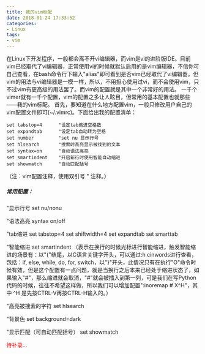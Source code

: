 ```yaml
---
title: 我的vim标配
date: 2018-01-24 17:33:52
categories:
- Linux
tags:
- vim
---
```

在Linux下开发程序，一般都会离不开vi编辑器，而vim是vi的进阶版IDE。目前vim已经取代了vi编辑器，正常使用vi的时候就默认启用的是vim编辑器，不信你可自己查看，在bash命令行下输入"alias"即可看到是否vim已经取代了vi编辑器。但vim的用法与vi编辑器是一模一样，所以，不用担心使用过vi，而不会使用vim，只不过vim有更高级的用法罢了。而vim的配置就是其中一个非常好的用法。
一千个vimer就有一千个配置，vim的配置之多让人眩目，但常用的基本配置也就那些——我的vim标配。
首先，要知道在什么地方配置vim，一般只修改用户自己的vim配置文件即可(~/.vimrc)。下面给出我的配置清单：
<!--more-->
```
set tabstop=4	   "设定tab缩进空格数
set expandtab      "设定tab自动转为空格
set number         "set nu 显示行号
set hlsearch       "搜索时高亮显示被找到的文本
set syntax=on      "自动语法高亮
set smartindent    "开启新行时使用智能自动缩进
set showmatch	   "自动匹配括号
```
（注：vim配置注释，使用双引号 " 注释。）

##### 常用配置：
"显示行号
set nu/nonu

"语法高亮
syntax on/off

"tab缩进
set tabstop=4
set shiftwidth=4
set expandtab
set smarttab

"智能缩进
set smartindent
（表示在换行的时候光标进行智能缩进，触发智能缩进的场景有：以"{"结尾，以C语言关键字开头，可以通过:h cinwords进行查看，包括：if, else, while, do, for, switch，以"}"开头，此情况只有在执行"O"命令时候有效，但是这个配置有一点问题，就是当换行之后本来已经处于缩进状态了，如果输入"#"，那么缩进就会取消，"#"就会被插入到第一列，可是我们在写Python代码的时候，往往不希望这样做，所以我们可以增加配置":inoremap # X^H"，其中 ^H 是先按CTRL-V再按CTRL-H输入的。）

"高亮被搜索的字符
set hlsearch

"背景色
set background=dark

"显示匹配（可自动匹配括号）
set showmatch

<font color="red">待补录...</font>